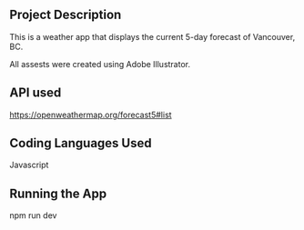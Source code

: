 ## Project Description

This is a weather app that displays the current 5-day forecast of Vancouver, BC.

All assests were created using Adobe Illustrator.

## API used
https://openweathermap.org/forecast5#list

## Coding Languages Used
Javascript

## Running the App
npm run dev